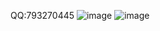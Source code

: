 QQ:793270445
![image](https://github.com/weimingxuan/shophtml/blob/master/1.jpg)
![image](https://github.com/weimingxuan/shophtml/blob/master/2.jpg)
